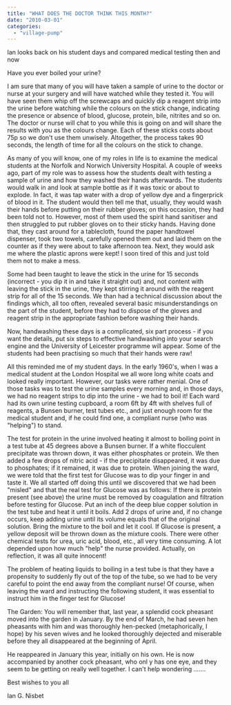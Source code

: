 ```yaml
---
title: "WHAT DOES THE DOCTOR THINK THIS MONTH?"
date: "2010-03-01"
categories: 
  - "village-pump"
---
```


Ian looks back on his student days and compared medical testing then and now

Have you ever boiled your urine?

I am sure that many of you will have taken a sample of urine to the doctor or nurse at your surgery and will have watched while they tested it. You will have seen them whip off the screwcaps and quickly dip a reagent strip into the urine before watching while the colours on the stick change, indicating the presence or absence of blood, glucose, protein, bile, nitrites and so on. The doctor or nurse will chat to you while this is going on and will share the results with you as the colours change. Each of these sticks costs about 75p so we don't use them unwisely. Altogether, the process takes 90 seconds, the length of time for all the colours on the stick to change.

As many of you will know, one of my roles in life is to examine the medical students at the Norfolk and Norwich University Hospital. A couple of weeks ago, part of my role was to assess how the students dealt with testing a sample of urine and how they washed their hands afterwards. The students would walk in and look at sample bottle as if it was toxic or about to explode. In fact, it was tap water with a drop of yellow dye and a fingerprick of blood in it. The student would then tell me that, usually, they would wash their hands before putting on their rubber gloves; on this occasion, they had been told not to. However, most of them used the spirit hand sanitiser and then struggled to put rubber gloves on to their sticky hands. Having done that, they cast around for a tablecloth, found the paper handtowel dispenser, took two towels, carefully opened them out and laid them on the counter as if they were about to take afternoon tea. Next, they would ask me where the plastic aprons were kept! I soon tired of this and just told them not to make a mess.

Some had been taught to leave the stick in the urine for 15 seconds (incorrect - you dip it in and take it straight out) and, not content with leaving the stick in the urine, they kept stirring it around with the reagent strip for all of the 15 seconds. We than had a technical discussion about the findings which, all too often, revealed several basic misunderstandings on the part of the student, before they had to dispose of the gloves and reagent strip in the appropriate fashion before washing their hands.

Now, handwashing these days is a complicated, six part process - if you want the details, put six steps to effective handwashing into your search engine and the University of Leicester programme will appear. Some of the students had been practising so much that their hands were raw!

All this reminded me of my student days. In the early 1960's, when I was a medical student at the London Hospital we all wore long white coats and looked really important. However, our tasks were rather menial. One of those tasks was to test the urine samples every morning and, in those days, we had no reagent strips to dip into the urine - we had to boil it! Each ward had its own urine testing cupboard, a room 6ft by 4ft with shelves full of reagents, a Bunsen burner, test tubes etc., and just enough room for the medical student and, if he could find one, a compliant nurse (who was "helping") to stand.

The test for protein in the urine involved heating it almost to boiling point in a test tube at 45 degrees above a Bunsen burner. If a white flocculent precipitate was thrown down, it was either phosphates or protein. We then added a few drops of nitric acid - if the precipitate disappeared, it was due to phosphates; if it remained, it was due to protein. When joining the ward, we were told that the first test for Glucose was to dip your finger in and taste it. We all started off doing this until we discovered that we had been "misled" and that the real test for Glucose was as follows: If there is protein present (see above) the urine must be removed by coagulation and filtration before testing for Glucose. Put an inch of the deep blue copper solution in the test tube and heat it until it boils. Add 2 drops of urine and, if no change occurs, keep adding urine until its volume equals that of the original solution. Bring the mixture to the boil and let it cool. If Glucose is present, a yellow deposit will be thrown down as the mixture cools. There were other chemical tests for urea, uric acid, blood, etc., all very time consuming. A lot depended upon how much "help" the nurse provided. Actually, on reflection, it was all quite innocent!

The problem of heating liquids to boiling in a test tube is that they have a propensity to suddenly fly out of the top of the tube, so we had to be very careful to point the end away from the compliant nurse! Of course, when leaving the ward and instructing the following student, it was essential to instruct him in the finger test for Glucose!

The Garden: You will remember that, last year, a splendid cock pheasant moved into the garden in January. By the end of March, he had seven hen pheasants with him and was thoroughly hen-pecked (metaphorically, I hope) by his seven wives and he looked thoroughly dejected and miserable before they all disappeared at the beginning of April.

He reappeared in January this year, initially on his own. He is now accompanied by another cock pheasant, who onl y has one eye, and they seem to be getting on really well together. I can't help wondering .......

Best wishes to you all

Ian G. Nisbet
